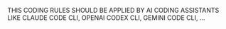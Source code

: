 THIS CODING RULES SHOULD BE APPLIED BY AI CODING ASSISTANTS LIKE CLAUDE CODE CLI, OPENAI CODEX CLI, GEMINI CODE CLI, ...
